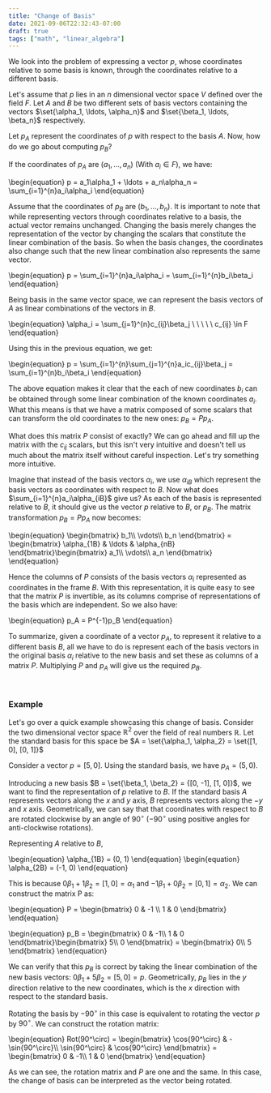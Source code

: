 ```yaml
---
title: "Change of Basis"
date: 2021-09-06T22:32:43-07:00
draft: true
tags: ["math", "linear_algebra"]
---
```


We look into the problem of expressing a vector $p$, whose coordinates relative to some basis is known, through the coordinates relative to a different basis.

Let's assume that $p$ lies in an $n$ dimensional vector space $V$ defined over the field $F$. Let $A$ and $B$ be two different sets of basis vectors containing the vectors $\set{\alpha_1, \ldots, \alpha_n}$ and $\set{\beta_1, \ldots, \beta_n}$ respectively.

Let $p_A$ represent the coordinates of $p$ with respect to the basis $A$. Now, how do we go about computing $p_B$?

If the coordinates of $p_A$ are $(a_1, \ldots, a_n)$ (With $a_i \in F$), we have:

\begin{equation}
p = a_1\alpha_1 + \ldots + a_n\alpha_n = \sum_{i=1}^{n}a_i\alpha_i
\end{equation}

Assume that the coordinates of $p_B$ are $(b_1, \ldots, b_n)$. It is important to note that while representing vectors through coordinates relative to a basis, the actual vector remains unchanged. Changing the basis merely changes the representation of the vector by changing the scalars that constitute the linear combination of the basis. So when the basis changes, the coordinates also change such that the new linear combination also represents the same vector.

\begin{equation}
p = \sum_{i=1}^{n}a_i\alpha_i = \sum_{i=1}^{n}b_i\beta_i
\end{equation}

Being basis in the same vector space, we can represent the basis vectors of $A$ as linear combinations of the vectors in $B$.

\begin{equation}
\alpha_i = \sum_{j=1}^{n}c_{ij}\beta_j \ \ \ \ \ c_{ij} \in F
\end{equation}

Using this in the previous equation, we get:

\begin{equation}
p = \sum_{i=1}^{n}\sum_{j=1}^{n}a_ic_{ij}\beta_j = \sum_{i=1}^{n}b_i\beta_i
\end{equation}

The above equation makes it clear that the each of new coordinates $b_i$ can be obtained through some linear combination of the known coordinates $a_i$. What this means is that we have a matrix composed of some scalars that can transform the old coordinates to the new ones: $p_B = Pp_A$.

What does this matrix $P$ consist of exactly? We can go ahead and fill up the matrix with the $c_{ij}$ scalars, but this isn't very intuitive and doesn't tell us much about the matrix itself without careful inspection. Let's try something more intuitive.

Imagine that instead of the basis vectors $\alpha_i$, we use $\alpha_{iB}$ which represent the basis vectors as coordinates with respect to $B$.
Now what does $\sum_{i=1}^{n}a_i\alpha_{iB}$ give us? As each of the basis is represented relative to $B$, it should give us the vector $p$ relative to $B$, or $p_B$. The matrix transformation $p_B = Pp_A$ now becomes:

\begin{equation}
\begin{bmatrix}
b_1\\\\
\vdots\\\\
b_n
\end{bmatrix} = \begin{bmatrix}
\alpha_{1B} & \ldots & \alpha_{nB}
\end{bmatrix}\begin{bmatrix}
a_1\\\\
\vdots\\\\
a_n
\end{bmatrix}
\end{equation}

Hence the columns of $P$ consists of the basis vectors $\alpha_i$ represented as coordinates in the frame $B$. With this representation, it is quite easy to see that the matrix $P$ is invertible, as its columns comprise of representations of the basis which are independent. So we also have:

\begin{equation}
p_A = P^{-1}p_B
\end{equation}

To summarize, given a coordinate of a vector $p_A$, to represent it relative to a different basis $B$, all we have to do is represent each of the basis vectors in the original basis $\alpha_i$ relative to the new basis and set these as columns of a matrix $P$. Multiplying $P$ and $p_A$ will give us the required $p_B$.

<br />

### Example

Let's go over a quick example showcasing this change of basis. Consider the two dimensional vector space $\mathbb{R}^2$ over the field of real numbers $\mathbb{R}$. Let the standard basis for this space be $A = \set{\alpha_1, \alpha_2} = \set{[1, 0], [0, 1]}$

Consider a vector $p = [5, 0]$. Using the standard basis, we have $p_A = (5, 0)$.

Introducing a new basis $B = \set{\beta_1, \beta_2} = {[0, -1], [1, 0]}$, we want to find the representation of $p$ relative to $B$. If the standard basis $A$ represents vectors along the $x$ and $y$ axis, $B$ represents vectors along the $-y$ and $x$ axis. Geometrically, we can say that that coordinates with respect to $B$ are rotated clockwise by an angle of $90^\circ$ ($-90^\circ$ using positive angles for anti-clockwise rotations).

Representing $A$ relative to $B$,

\begin{equation}
\alpha_{1B} = (0, 1)
\end{equation}
\begin{equation}
\alpha_{2B} = (-1, 0)
\end{equation}

This is because $0\beta_1 + 1\beta_2 = [1, 0] = \alpha_1$ and $-1\beta_1 + 0\beta_2 = [0, 1] = \alpha_2$. We can construct the matrix P as:

\begin{equation}
P = \begin{bmatrix}
0 & -1 \\\\
1 & 0
\end{bmatrix}
\end{equation}

\begin{equation}
p_B = \begin{bmatrix}
0 & -1\\\\
1 & 0
\end{bmatrix}\begin{bmatrix}
5\\\\
0
\end{bmatrix} = \begin{bmatrix}
0\\\\
5
\end{bmatrix}
\end{equation}

We can verify that this $p_B$ is correct by taking the linear combination of the new basis vectors: $0\beta_1 + 5\beta_2 = [5, 0] = p$. Geometrically, $p_B$ lies in the $y$ direction relative to the new coordinates, which is the $x$ direction with respect to the standard basis.

Rotating the basis by $-90^\circ$ in this case is equivalent to rotating the vector $p$ by $90^\circ$. We can construct the rotation matrix:

\begin{equation}
Rot(90^\circ) = \begin{bmatrix}
\cos{90^\circ} & -\sin{90^\circ}\\\\
\sin{90^\circ} & \cos{90^\circ}
\end{bmatrix} = \begin{bmatrix}
0 & -1\\\\
1 & 0
\end{bmatrix}
\end{equation}

As we can see, the rotation matrix and $P$ are one and the same. In this case, the change of basis can be interpreted as the vector being rotated.


